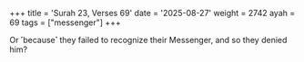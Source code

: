 +++
title = 'Surah 23, Verses 69'
date = '2025-08-27'
weight = 2742
ayah = 69
tags = ["messenger"]
+++

Or ˹because˺ they failed to recognize their Messenger, and so they denied him?